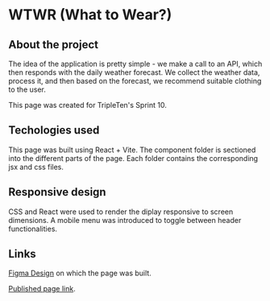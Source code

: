 # WTWR (What to Wear?)

## About the project

The idea of the application is pretty simple - we make a call to an API, which then responds with the daily weather forecast. We collect the weather data, process it, and then based on the forecast, we recommend suitable clothing to the user.

This page was created for TripleTen's Sprint 10.

## Techologies used

This page was built using React + Vite. The component folder is sectioned into the different parts of the page. Each folder contains the corresponding jsx and css files.

## Responsive design

CSS and React were used to render the diplay responsive to screen dimensions. A mobile menu was introduced to toggle between header functionalities.

## Links

[Figma Design](https://www.figma.com/file/DTojSwldenF9UPKQZd6RRb/Sprint-10%3A-WTWR) on which the page was built.

[Published page link](https://nini2nis.github.io/se_project_react/).
